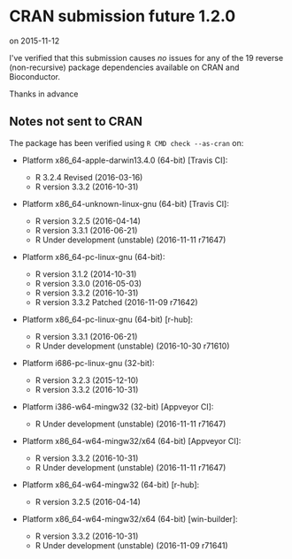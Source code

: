 # CRAN submission future 1.2.0
on 2015-11-12

I've verified that this submission causes *no* issues for
any of the 19 reverse (non-recursive) package dependencies
available on CRAN and Bioconductor.

Thanks in advance


## Notes not sent to CRAN
The package has been verified using `R CMD check --as-cran` on:

* Platform x86_64-apple-darwin13.4.0 (64-bit) [Travis CI]:
  - R 3.2.4 Revised (2016-03-16)
  - R version 3.3.2 (2016-10-31)
  
* Platform x86_64-unknown-linux-gnu (64-bit) [Travis CI]:
  - R version 3.2.5 (2016-04-14)
  - R version 3.3.1 (2016-06-21)
  - R Under development (unstable) (2016-11-11 r71647)

* Platform x86_64-pc-linux-gnu (64-bit):
  - R version 3.1.2 (2014-10-31)
  - R version 3.3.0 (2016-05-03)
  - R version 3.3.2 (2016-10-31)
  - R version 3.3.2 Patched (2016-11-09 r71642)

* Platform x86_64-pc-linux-gnu (64-bit) [r-hub]:
  - R version 3.3.1 (2016-06-21)
  - R Under development (unstable) (2016-10-30 r71610)

* Platform i686-pc-linux-gnu (32-bit):
  - R version 3.2.3 (2015-12-10)
  - R version 3.3.2 (2016-10-31)

* Platform i386-w64-mingw32 (32-bit) [Appveyor CI]:
  - R Under development (unstable) (2016-11-11 r71647)

* Platform x86_64-w64-mingw32/x64 (64-bit) [Appveyor CI]:
  - R version 3.3.2 (2016-10-31)
  - R Under development (unstable) (2016-11-11 r71647)

* Platform x86_64-w64-mingw32 (64-bit) [r-hub]:
  - R version 3.2.5 (2016-04-14)

* Platform x86_64-w64-mingw32/x64 (64-bit) [win-builder]:
  - R version 3.3.2 (2016-10-31)
  - R Under development (unstable) (2016-11-09 r71641)
